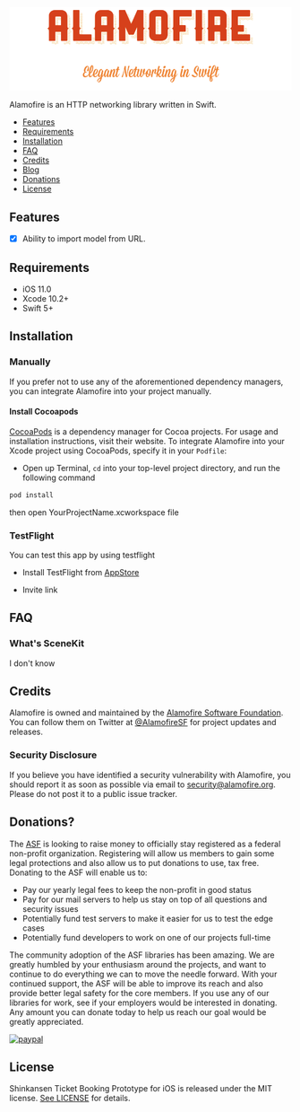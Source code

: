 ![Alamofire: Elegant Networking in Swift](https://raw.githubusercontent.com/Alamofire/Alamofire/master/alamofire.png)

Alamofire is an HTTP networking library written in Swift.

- [Features](#features)
- [Requirements](#requirements)
- [Installation](#installation)
- [FAQ](#faq)
- [Credits](#credits)
- [Blog](#block)
- [Donations](#donations)
- [License](#license)

## Features

- [x] Ability to import model from URL.


## Requirements

- iOS 11.0
- Xcode 10.2+
- Swift 5+



## Installation

### Manually

If you prefer not to use any of the aforementioned dependency managers, you can integrate Alamofire into your project manually.

#### Install Cocoapods
[CocoaPods](https://cocoapods.org) is a dependency manager for Cocoa projects. For usage and installation instructions, visit their website. To integrate Alamofire into your Xcode project using CocoaPods, specify it in your `Podfile`:

- Open up Terminal, `cd` into your top-level project directory, and run the following command


```bash
pod install
```

then open YourProjectName.xcworkspace file

### TestFlight
You can test this app by using testflight

- Install TestFlight from [AppStore](https://apps.apple.com/us/app/testflight/id899247664)

- Invite link


## FAQ

### What's SceneKit

I don't know

## Credits

Alamofire is owned and maintained by the [Alamofire Software Foundation](http://alamofire.org). You can follow them on Twitter at [@AlamofireSF](https://twitter.com/AlamofireSF) for project updates and releases.

### Security Disclosure

If you believe you have identified a security vulnerability with Alamofire, you should report it as soon as possible via email to security@alamofire.org. Please do not post it to a public issue tracker.

## Donations?

The [ASF](https://github.com/Alamofire/Foundation#members) is looking to raise money to officially stay registered as a federal non-profit organization.
Registering will allow us members to gain some legal protections and also allow us to put donations to use, tax free.
Donating to the ASF will enable us to:

- Pay our yearly legal fees to keep the non-profit in good status
- Pay for our mail servers to help us stay on top of all questions and security issues
- Potentially fund test servers to make it easier for us to test the edge cases
- Potentially fund developers to work on one of our projects full-time

The community adoption of the ASF libraries has been amazing.
We are greatly humbled by your enthusiasm around the projects, and want to continue to do everything we can to move the needle forward.
With your continued support, the ASF will be able to improve its reach and also provide better legal safety for the core members.
If you use any of our libraries for work, see if your employers would be interested in donating.
Any amount you can donate today to help us reach our goal would be greatly appreciated.

[![paypal](https://www.paypalobjects.com/en_US/i/btn/btn_donateCC_LG.gif)](https://www.paypal.com/cgi-bin/webscr?cmd=_s-xclick&hosted_button_id=W34WPEE74APJQ)

## License

Shinkansen Ticket Booking Prototype for iOS is released under the MIT license. [See LICENSE](https://github.com/virakri/shinkansen-tickets-booking-prototype/blob/master/LICENSE) for details.

